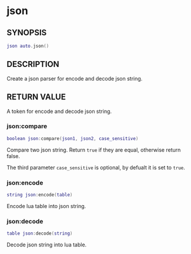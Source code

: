 # json

## SYNOPSIS

```lua
json auto.json()
```

## DESCRIPTION

Create a json parser for encode and decode json string.

## RETURN VALUE

A token for encode and decode json string.

### json:compare

```lua
boolean json:compare(json1, json2, case_sensitive)
```

Compare two json string. Return `true` if they are equal, otherwise return false.

The third parameter `case_sensitive` is optional, by defualt it is set to `true`.

### json:encode

```lua
string json:encode(table)
```

Encode lua table into json string.

### json:decode

```lua
table json:decode(string)
```

Decode json string into lua table.

